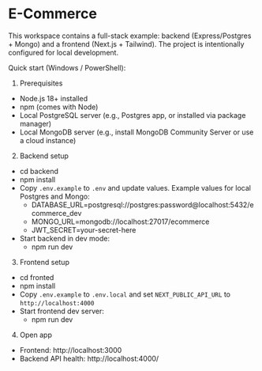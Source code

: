 # E-Commerce

This workspace contains a full-stack example: backend (Express/Postgres + Mongo) and a frontend (Next.js + Tailwind). The project is intentionally configured for local development.

Quick start (Windows / PowerShell):

1) Prerequisites
- Node.js 18+ installed
- npm (comes with Node)
- Local PostgreSQL server (e.g., Postgres app, or installed via package manager)
- Local MongoDB server (e.g., install MongoDB Community Server or use a cloud instance)

2) Backend setup
 - cd backend
 - npm install
 - Copy `.env.example` to `.env` and update values. Example values for local Postgres and Mongo:
	 - DATABASE_URL=postgresql://postgres:password@localhost:5432/ecommerce_dev
	 - MONGO_URL=mongodb://localhost:27017/ecommerce
	 - JWT_SECRET=your-secret-here
 - Start backend in dev mode:
	 - npm run dev

3) Frontend setup
 - cd fronted
 - npm install
 - Copy `.env.example` to `.env.local` and set `NEXT_PUBLIC_API_URL` to `http://localhost:4000`
 - Start frontend dev server:
	 - npm run dev

4) Open app
- Frontend: http://localhost:3000
- Backend API health: http://localhost:4000/


